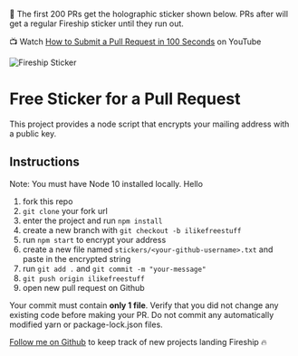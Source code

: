 🚨 The first 200 PRs get the holographic sticker shown below. PRs after will get a regular Fireship sticker until they run out. 

📺 Watch [How to Submit a Pull Request in 100 Seconds](https://youtu.be/8lGpZkjnkt4) on YouTube

![Fireship Sticker](https://firebasestorage.googleapis.com/v0/b/fireship-app.appspot.com/o/assets%2Fsticker-holo.png?alt=media&token=b41ebeaf-d5e9-4823-a294-5b11e63d7284)

# Free Sticker for a Pull Request

This project provides a node script that encrypts your mailing address with a public key.

## Instructions

Note: You must have Node 10 installed locally.
Hello
1. fork this repo
1. `git clone` your fork url
1. enter the project and run `npm install` 
1. create a new branch with `git checkout -b ilikefreestuff`
1. run `npm start` to encrypt your address
1. create a new file named `stickers/<your-github-username>.txt` and paste in the encrypted string
1. run `git add .` and `git commit -m "your-message"`
1. `git push origin ilikefreestuff`
1. open new pull request on Github

Your commit must contain **only 1 file**. Verify that you did not change any existing code before making your PR. Do not commit any automatically modified yarn or package-lock.json files. 

[Follow me on Github](https://github.com/codediodeio) to keep track of new projects landing Fireship 🔥
